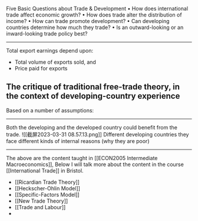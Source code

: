 
Five Basic Questions about Trade & Development
• How does international trade affect economic growth? 
• How does trade alter the distribution of income? 
• How can trade promote development? 
• Can developing countries determine how much they trade? 
• Is an outward-looking or an inward-looking trade policy best?

---
Total export earnings depend upon:
- Total volume of exports sold, and
- Price paid for exports
## The critique of traditional free-trade theory, in the context of developing-country experience
Based on a number of assumptions:

---
Both the developing and the developed country could benefit from the trade.
![[截屏2023-03-31 08.57.13.png]]
Different developing countries they face different kinds of internal reasons (why they are poor)

---

The above are the content taught in [[ECON2005 Intermediate Macroeconomics]], Below I will talk more about the content in the course [[International Trade]] in Bristol.

- [[Ricardian Trade Theory]]
- [[Heckscher-Ohlin Model]]
- [[Specific-Factors Model]]
- [[New Trade Theory]]
- [[Trade and Labour]]
- 